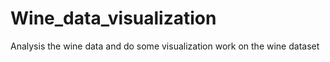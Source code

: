 # Wine_data_visualization
Analysis the wine data and do some visualization work on the wine dataset

